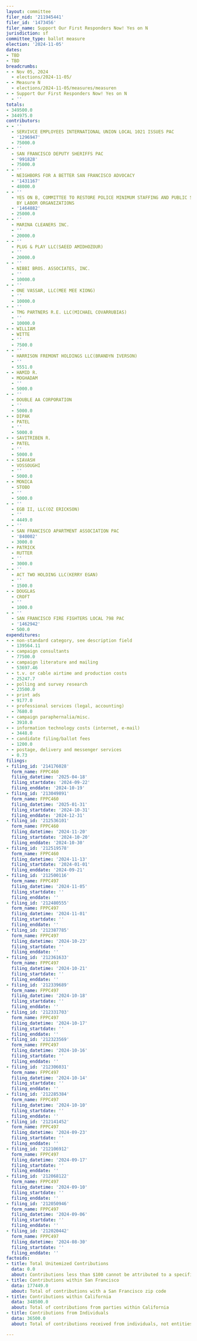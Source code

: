 ```yaml
---
layout: committee
filer_nid: '211945441'
filer_id: '1473456'
filer_name: Support Our First Responders Now! Yes on N
jurisdiction: sf
committee_type: ballot measure
election: '2024-11-05'
dates:
- TBD
- TBD
breadcrumbs:
- - Nov 05, 2024
  - elections/2024-11-05/
- - Measure N
  - elections/2024-11-05/measures/measuren
- - Support Our First Responders Now! Yes on N
  - ''
totals:
- 349500.0
- 344975.0
contributors:
- - ''
  - SERVIVCE EMPLOYEES INTERNATIONAL UNION LOCAL 1021 ISSUES PAC
  - '1296947'
  - 75000.0
- - ''
  - SAN FRANCISCO DEPUTY SHERIFFS PAC
  - '991828'
  - 75000.0
- - ''
  - NEIGHBORS FOR A BETTER SAN FRANCISCO ADVOCACY
  - '1431167'
  - 48000.0
- - ''
  - YES ON B, COMMITTEE TO RESTORE POLICE MINIMUM STAFFING AND PUBLIC SAFETY, SPONSORED
    BY LABOR ORGANIZATIONS
  - '1464882'
  - 25000.0
- - ''
  - MARINA CLEANERS INC.
  - ''
  - 20000.0
- - ''
  - PLUG & PLAY LLC(SAEED AMIDHOZOUR)
  - ''
  - 20000.0
- - ''
  - NIBBI BROS. ASSOCIATES, INC.
  - ''
  - 10000.0
- - ''
  - ONE VASSAR, LLC(MEE MEE KIONG)
  - ''
  - 10000.0
- - ''
  - TMG PARTNERS R.E. LLC(MICHAEL COVARRUBIAS)
  - ''
  - 10000.0
- - WILLIAM
  - WITTE
  - ''
  - 7500.0
- - ''
  - HARRISON FREMONT HOLDINGS LLC(BRANDYN IVERSON)
  - ''
  - 5551.0
- - HAMID R.
  - MOGHADAM
  - ''
  - 5000.0
- - ''
  - DOUBLE AA CORPORATION
  - ''
  - 5000.0
- - DIPAK
  - PATEL
  - ''
  - 5000.0
- - SAVITRIBEN R.
  - PATEL
  - ''
  - 5000.0
- - SIAVASH
  - VOSSOUGHI
  - ''
  - 5000.0
- - MONICA
  - STOBO
  - ''
  - 5000.0
- - ''
  - EGB II, LLC(OZ ERICKSON)
  - ''
  - 4449.0
- - ''
  - SAN FRANCISCO APARTMENT ASSOCIATION PAC
  - '840002'
  - 3000.0
- - PATRICK
  - RUTTER
  - ''
  - 3000.0
- - ''
  - ACT TWO HOLDING LLC(KERRY EGAN)
  - ''
  - 1500.0
- - DOUGLAS
  - CROFT
  - ''
  - 1000.0
- - ''
  - SAN FRANCISCO FIRE FIGHTERS LOCAL 798 PAC
  - '1462942'
  - 500.0
expenditures:
- - non-standard category, see description field
  - 139564.11
- - campaign consultants
  - 77500.0
- - campaign literature and mailing
  - 53697.46
- - t.v. or cable airtime and production costs
  - 25247.7
- - polling and survey research
  - 23500.0
- - print ads
  - 9177.0
- - professional services (legal, accounting)
  - 7680.0
- - campaign paraphernalia/misc.
  - 3910.0
- - information technology costs (internet, e-mail)
  - 3448.0
- - candidate filing/ballot fees
  - 1200.0
- - postage, delivery and messenger services
  - 0.73
filings:
- filing_id: '214176028'
  form_name: FPPC460
  filing_datetime: '2025-04-18'
  filing_startdate: '2024-09-22'
  filing_enddate: '2024-10-19'
- filing_id: '213049891'
  form_name: FPPC460
  filing_datetime: '2025-01-31'
  filing_startdate: '2024-10-31'
  filing_enddate: '2024-12-31'
- filing_id: '212536101'
  form_name: FPPC460
  filing_datetime: '2024-11-20'
  filing_startdate: '2024-10-20'
  filing_enddate: '2024-10-30'
- filing_id: '212519578'
  form_name: FPPC460
  filing_datetime: '2024-11-13'
  filing_startdate: '2024-01-01'
  filing_enddate: '2024-09-21'
- filing_id: '212500116'
  form_name: FPPC497
  filing_datetime: '2024-11-05'
  filing_startdate: ''
  filing_enddate: ''
- filing_id: '212480555'
  form_name: FPPC497
  filing_datetime: '2024-11-01'
  filing_startdate: ''
  filing_enddate: ''
- filing_id: '212387785'
  form_name: FPPC497
  filing_datetime: '2024-10-23'
  filing_startdate: ''
  filing_enddate: ''
- filing_id: '212361633'
  form_name: FPPC497
  filing_datetime: '2024-10-21'
  filing_startdate: ''
  filing_enddate: ''
- filing_id: '212339689'
  form_name: FPPC497
  filing_datetime: '2024-10-18'
  filing_startdate: ''
  filing_enddate: ''
- filing_id: '212331703'
  form_name: FPPC497
  filing_datetime: '2024-10-17'
  filing_startdate: ''
  filing_enddate: ''
- filing_id: '212323569'
  form_name: FPPC497
  filing_datetime: '2024-10-16'
  filing_startdate: ''
  filing_enddate: ''
- filing_id: '212306031'
  form_name: FPPC497
  filing_datetime: '2024-10-14'
  filing_startdate: ''
  filing_enddate: ''
- filing_id: '212285384'
  form_name: FPPC497
  filing_datetime: '2024-10-10'
  filing_startdate: ''
  filing_enddate: ''
- filing_id: '212141452'
  form_name: FPPC497
  filing_datetime: '2024-09-23'
  filing_startdate: ''
  filing_enddate: ''
- filing_id: '212106912'
  form_name: FPPC497
  filing_datetime: '2024-09-17'
  filing_startdate: ''
  filing_enddate: ''
- filing_id: '212068122'
  form_name: FPPC497
  filing_datetime: '2024-09-10'
  filing_startdate: ''
  filing_enddate: ''
- filing_id: '212050946'
  form_name: FPPC497
  filing_datetime: '2024-09-06'
  filing_startdate: ''
  filing_enddate: ''
- filing_id: '212020442'
  form_name: FPPC497
  filing_datetime: '2024-08-30'
  filing_startdate: ''
  filing_enddate: ''
factoids:
- title: Total Unitemized Contributions
  data: 0.0
  about: Contributions less than $100 cannot be attributed to a specific individual
- title: Contributions within San Francisco
  data: 177449.0
  about: Total of contributions with a San Francisco zip code
- title: Contributions within California
  data: 348500.0
  about: Total of contributions from parties within California
- title: Contributions from Individuals
  data: 36500.0
  about: Total of contributions received from individuals, not entities

---
```


